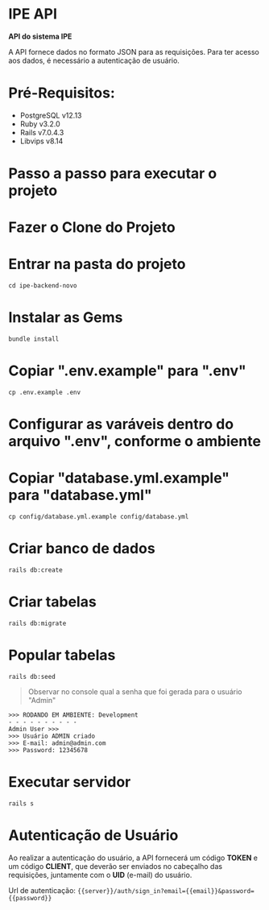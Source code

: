 # IPE API

**API do sistema IPE**

A API fornece dados no formato JSON para as requisições. Para ter acesso aos dados, é necessário a autenticação de
usuário.

# Pré-Requisitos:

- PostgreSQL v12.13
- Ruby v3.2.0
- Rails v7.0.4.3
- Libvips v8.14

# Passo a passo para executar o projeto

# Fazer o Clone do Projeto

# Entrar na pasta do projeto

`cd ipe-backend-novo`

# Instalar as Gems

`bundle install`

# Copiar ".env.example" para ".env"

`cp .env.example .env`

# Configurar as varáveis dentro do arquivo ".env", conforme o ambiente

# Copiar "database.yml.example" para "database.yml"

`cp config/database.yml.example config/database.yml`

# Criar banco de dados

`rails db:create`

# Criar tabelas

`rails db:migrate`

# Popular tabelas

`rails db:seed`

> Observar no console qual a senha que foi gerada para o usuário "Admin"

```
>>> RODANDO EM AMBIENTE: Development
- - - - - - - - - -
Admin User >>>
>>> Usuário ADMIN criado
>>> E-mail: admin@admin.com
>>> Password: 12345678
```

# Executar servidor

`rails s`

# Autenticação de Usuário

Ao realizar a autenticação do usuário, a API fornecerá um código **TOKEN** e um código **CLIENT**, que deverão ser
enviados no cabeçalho das requisições, juntamente com o **UID** (e-mail) do usuário.

Url de autenticação:
`{{server}}/auth/sign_in?email={{email}}&password={{password}}`
